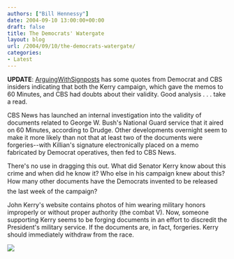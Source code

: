 ```yaml
---
authors: ["Bill Hennessy"]
date: 2004-09-10 13:00:00+00:00
draft: false
title: The Democrats' Watergate
layout: blog
url: /2004/09/10/the-democrats-watergate/
categories:
- Latest
---
```


**UPDATE**: [ArguingWithSignposts](https://arguewithsigns.net/mt/archives/002183.html) has some quotes from Democrat and CBS insiders indicating that both the Kerry campaign, which gave the memos to 60 Minutes, and CBS had doubts about their validity. Good analysis . . . take a read.

CBS News has launched an internal investigation into the validity of documents related to George W. Bush's National Guard service that it aired on 60 Minutes, according to Drudge. Other developments overnight seem to make it more likely than not that at least two of the documents were forgeries--with Killian's signature electronically placed on a memo fabricated by Democrat operatives, then fed to CBS News.

There's no use in dragging this out. What did Senator Kerry know about this crime and when did he know it? Who else in his campaign knew about this? How many other documents have the Democrats invented to be released the last week of the campaign?

John Kerry's website contains photos of him wearing military honors improperly or without proper authority (the combat V). Now, someone supporting Kerry seems to be forging documents in an effort to discredit the President's military service. If the documents are, in fact, forgeries. Kerry should immediately withdraw from the race.

![](https://blog.billhennessy.com/aggbug.aspx?PostID=572)


